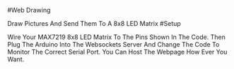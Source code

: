 #Web Drawing

Draw Pictures And Send Them To A 8x8 LED Matrix
#Setup

Wire Your MAX7219 8x8 LED Matrix To The Pins Shown In The Code. Then Plug The Arduino Into The Websockets Server And Change The Code To Monitor The Correct Serial Port. You Can Host The Webpage How Ever You Want.